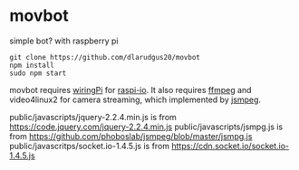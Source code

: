 # movbot
simple bot? with raspberry pi

```
git clone https://github.com/dlarudgus20/movbot
npm install
sudo npm start
```

movbot requires [wiringPi](http://wiringpi.com) for [raspi-io](https://github.com/nebrius/raspi-io).
It also requires [ffmpeg](https://ffmpeg.org) and video4linux2 for camera streaming, which implemented by [jsmpeg](https://github.com/phoboslab/jsmpeg).

public/javascripts/jquery-2.2.4.min.js is from https://code.jquery.com/jquery-2.2.4.min.js
public/javascripts/jsmpg.js is from https://github.com/phoboslab/jsmpeg/blob/master/jsmpg.js
public/javascritps/socket.io-1.4.5.js is from https://cdn.socket.io/socket.io-1.4.5.js

